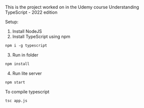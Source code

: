 This is the project worked on in the Udemy course Understanding TypeScript - 2022 edition

Setup:

1.  Install NodeJS
2.  Install TypeScript using npm

```ps
npm i -g typescript
```

3.  Run in folder

```ps
npm install
```

4.  Run lite server

```ps
npm start
```

To compile typescript

```ps
tsc app.js
```

